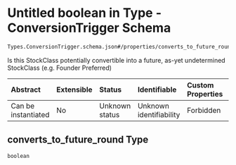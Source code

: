 # Untitled boolean in Type - ConversionTrigger Schema

```txt
Types.ConversionTrigger.schema.json#/properties/converts_to_future_round
```

Is this StockClass potentially convertible into a future, as-yet undetermined StockClass (e.g. Founder Preferred)

| Abstract            | Extensible | Status         | Identifiable            | Custom Properties | Additional Properties | Access Restrictions | Defined In                                                                                                |
| :------------------ | :--------- | :------------- | :---------------------- | :---------------- | :-------------------- | :------------------ | :-------------------------------------------------------------------------------------------------------- |
| Can be instantiated | No         | Unknown status | Unknown identifiability | Forbidden         | Allowed               | none                | [ConversionTrigger.schema.json*](../../schema/types/ConversionTrigger.schema.json "open original schema") |

## converts_to_future_round Type

`boolean`
